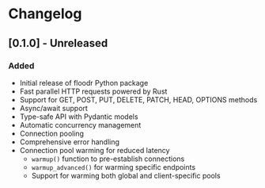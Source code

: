# Changelog

## [0.1.0] - Unreleased

### Added
- Initial release of floodr Python package
- Fast parallel HTTP requests powered by Rust
- Support for GET, POST, PUT, DELETE, PATCH, HEAD, OPTIONS methods
- Async/await support
- Type-safe API with Pydantic models
- Automatic concurrency management
- Connection pooling
- Comprehensive error handling
- Connection pool warming for reduced latency
  - `warmup()` function to pre-establish connections
  - `warmup_advanced()` for warming specific endpoints
  - Support for warming both global and client-specific pools 